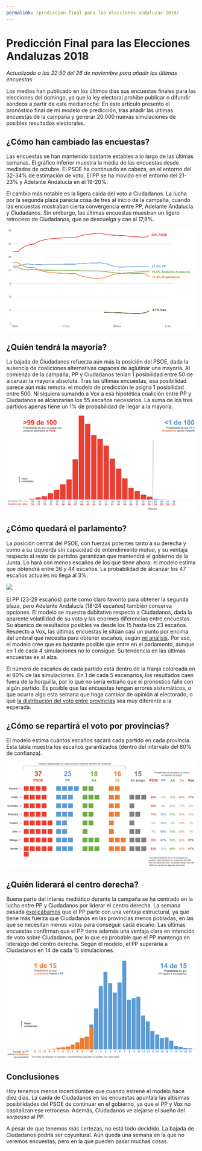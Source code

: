 ```yaml
---
permalink: /prediccion-final-para-las-elecciones-andaluzas-2018/
---
```

# Predicción Final para las Elecciones Andaluzas 2018

*Actualizado a las 22:50 del 26 de noviembre para añadir las últimas encuestas*

Los medios han publicado en los últimos días sus encuestas finales para las elecciones del domingo, ya que la ley electoral prohibe publicar o difundir sondeos a partir de esta medianoche. En este artículo presento el pronóstico final de mi modelo de predicción, tras añadir las últimas encuestas de la campaña y generar 20.000 nuevas simulaciones de posibles resultados electorales.

## ¿Cómo han cambiado las encuestas?

Las encuestas se han mantenido bastante estables a lo largo de las últimas semanas. El gráfico inferior muestra la media de las encuestas desde mediados de octubre. El PSOE ha continuado en cabeza, en el entorno del 32-34% de estimación de voto. El PP se ha movido en el entorno del 21-23% y Adelante Andalucía en el 19-20%.

El cambio más notable es la ligera caída del voto a Ciudadanos. La lucha por la segunda plaza parecía cosa de tres al inicio de la campaña, cuando las encuestas mostraban cierta convergencia entre PP, Adelante Andalucía y Ciudadanos. Sin embargo, las últimas encuestas muestran un ligero retroceso de Ciudadanos, que se descuelga y cae al 17,8%.

![](/images/2018_andalucia_election_forecast/2018.11.26_voto.png)

## ¿Quién tendrá la mayoría?

La bajada de Ciudadanos refuerza aún más la posición del PSOE, dada la ausencia de coaliciones alternativas capaces de aglutinar una mayoría. Al comienzo de la campaña, PP y Ciudadanos tenían 1 posibilidad entre 50 de alcanzar la mayoría absoluta. Tras las últimas encuestas, esa posibilidad parece aún más remota: el modelo de predicción le asigna 1 posibilidad entre 500. Ni siquiera sumando a Vox a esa hipotética coalición entre PP y Ciudadanos se alcanzarían los 55 escaños necesarios. La suma de los tres partidos apenas tiene un 1% de probabilidad de llegar a la mayoría.

![](/images/2018_andalucia_election_forecast/2018.11.26_izquierda_derecha.png)

## ¿Cómo quedará el parlamento?

La posición central del PSOE, con fuerzas potentes tanto a su derecha y como a su izquierda sin capacidad de entendimiento mutuo, y su ventaja respecto al resto de partidos garantizan que mantendrá el gobierno de la Junta. Lo hará con menos escaños de los que tiene ahora: el modelo estima que obtendrá entre 36 y 44 escaños. La probabilidad de alcanzar los 47 escaños actuales no llega al 3%.

![](/images/2018_andalucia_election_forecast/2018.11.26_escaños.png)


El PP (23-29 escaños) parte como claro favorito para obtener la segunda plaza, pero Adelante Andalucía (18-24 escaños) también conserva opciones. El modelo se muestra dubitativo respecto a Ciudadanos, dada la aparente volatilidad de su voto y las enormes diferencias entre encuestas. Su abanico de resultados posibles va desde los 15 hasta los 23 escaños. Respecto a Vox, las últimas encuestas le sitúan casi un punto por encima del umbral que necesita para obtener escaños, según [mi análisis](https://inakiarbeloa.com/entrara-vox-en-el-parlamento/). Por eso, el modelo cree que es bastante posible que entre en el parlamento, aunque en 1 de cada 4 simulaciones no lo consigue. Su tendencia en las últimas encuestas es al alza.

El número de escaños de cada partido está dentro de la franja coloreada en el 80% de las simulaciones. En 1 de cada 5 escenarios, los resultados caen fuera de la horquilla, por lo que no sería extraño que el pronóstico falle con algún partido. Es posible que las encuestas tengan errores sistemáticos, o que ocurra algo esta semana que haga cambiar de opinión al electorado, o que [la distribución del voto entre provincias](https://inakiarbeloa.com/estimacion-de-escanos-por-provincias/) sea muy diferente a la esperada.

## ¿Cómo se repartirá el voto por provincias?

El modelo estima cuántos escaños sacará cada partido en cada provincia. Esta tabla muestra los escaños garantizados (dentro del intervalo del 80% de confianza).

![](/images/2018_andalucia_election_forecast/2018.11.26_provincias.png)

## ¿Quién liderará el centro derecha?

Buena parte del interés mediático durante la campaña se ha centrado en la lucha entre PP y Ciudadanos por liderar el centro derecha. La semana pasada [explicábamos](https://inakiarbeloa.com/el-liderazgo-del-centro-derecha/) que el PP parte con una ventaja estructural, ya que tiene más fuerza que Ciudadanos en las provincias menos pobladas, en las que se necesitan menos votos para conseguir cada escaño. Las últimas encuestas confirman que el PP tiene además una ventaja clara en intención de voto sobre Ciudadanos, por lo que es probable que el PP mantenga en liderazgo del centro derecha. Según el modelo, el PP superaría a Ciudadanos en 14 de cada 15 simulaciones.

![](/images/2018_andalucia_election_forecast/2018.11.26_pp_ciudadanos.png)

## Conclusiones

Hoy tenemos menos incertidumbre que cuando estrené el modelo hace diez días. La caída de Ciudadanos en las encuestas apuntala las altísimas posibilidades del PSOE de continuar en el gobierno, ya que el PP y Vox no capitalizan ese retroceso. Además, Ciudadanos ve alejarse el sueño del *sorpasso* al PP.

A pesar de que tenemos más certezas, no está todo decidido. La bajada de Ciudadanos podría ser coyuntural. Aún queda una semana en la que no veremos encuestas, pero en la que pueden pasar muchas cosas.